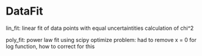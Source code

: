 # DataFit

lin_fit: 
linear fit of data points with equal uncertaintities 
calculation of chi^2

poly_fit: 
power law fit using scipy optimize 
problem: had to remove x = 0 for log function, how to correct for this 

